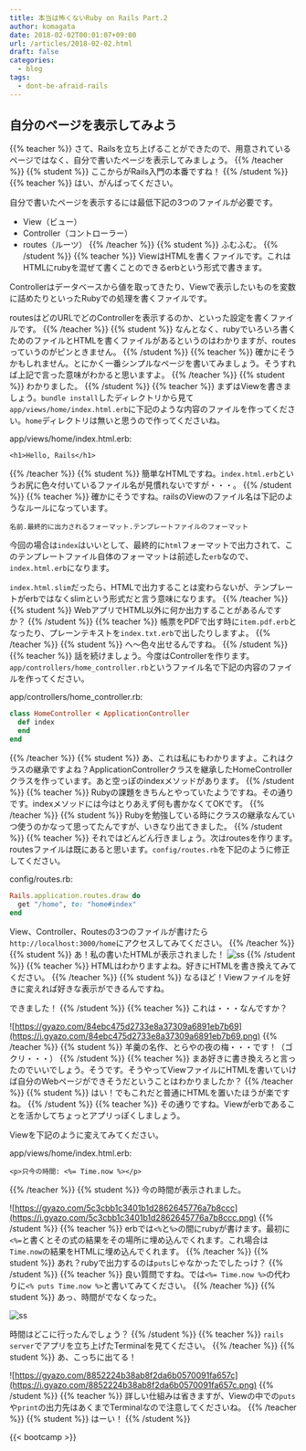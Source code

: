 ```yaml
---
title: 本当は怖くないRuby on Rails Part.2
author: komagata
date: 2018-02-02T00:01:07+09:00
url: /articles/2018-02-02.html
draft: false
categories:
  - blog
tags:
  - dont-be-afraid-rails
---
```

## 自分のページを表示してみよう
{{% teacher %}}
さて、Railsを立ち上げることができたので、用意されているページではなく、自分で書いたページを表示してみましょう。
{{% /teacher %}}
{{% student %}}
ここからがRails入門の本番ですね！
{{% /student %}}
{{% teacher %}}
はい、がんばってください。

自分で書いたページを表示するには最低下記の3つのファイルが必要です。

- View（ビュー）
- Controller（コントローラー）
- routes（ルーツ）
{{% /teacher %}}
{{% student %}}
ふむふむ。
{{% /student %}}
{{% teacher %}}
ViewはHTMLを書くファイルです。これはHTMLにrubyを混ぜて書くことのできるerbという形式で書きます。

Controllerはデータベースから値を取ってきたり、Viewで表示したいものを変数に詰めたりといったRubyでの処理を書くファイルです。

routesはどのURLでどのControllerを表示するのか、といった設定を書くファイルです。
{{% /teacher %}}
{{% student %}}
なんとなく、rubyでいろいろ書くためのファイルとHTMLを書くファイルがあるというのはわかりますが、routesっていうのがピンときません。
{{% /student %}}
{{% teacher %}}
確かにそうかもしれません。とにかく一番シンプルなページを書いてみましょう。そうすれば上記で言った意味がわかると思いますよ。
{{% /teacher %}}
{{% student %}}
わかりました。
{{% /student %}}
{{% teacher %}}
まずはViewを書きましょう。`bundle install`したディレクトリから見て`app/views/home/index.html.erb`に下記のような内容のファイルを作ってください。`home`ディレクトリは無いと思うので作ってくださいね。

app/views/home/index.html.erb:

```erb
<h1>Hello, Rails</h1>
```
{{% /teacher %}}
{{% student %}}
簡単なHTMLですね。`index.html.erb`というお尻に色々付いているファイル名が見慣れないですが・・・。
{{% /student %}}
{{% teacher %}}
確かにそうですね。railsのViewのファイル名は下記のようなルールになっています。

`名前.最終的に出力されるフォーマット.テンプレートファイルのフォーマット`

今回の場合は`index`はいいとして、最終的に`html`フォーマットで出力されて、このテンプレートファイル自体のフォーマットは前述した`erb`なので、`index.html.erb`になります。

`index.html.slim`だったら、HTMLで出力することは変わらないが、テンプレートがerbではなくslimという形式だと言う意味になります。
{{% /teacher %}}
{{% student %}}
WebアプリでHTML以外に何か出力することがあるんですか？
{{% /student %}}
{{% teacher %}}
帳票をPDFで出す時に`item.pdf.erb`となったり、プレーンテキストを`index.txt.erb`で出したりしますよ。
{{% /teacher %}}
{{% student %}}
へ〜色々出せるんですね。
{{% /student %}}
{{% teacher %}}
話を続けましょう。今度はControllerを作ります。`app/controllers/home_controller.rb`というファイル名で下記の内容のファイルを作ってください。

app/controllers/home_controller.rb:

```ruby
class HomeController < ApplicationController
  def index                    
  end
end
```
{{% /teacher %}}
{{% student %}}
あ、これは私にもわかりますよ。これはクラスの継承ですよね？ApplicationControllerクラスを継承したHomeControllerクラスを作っています。あと空っぽのindexメソッドがあります。
{{% /student %}}
{{% teacher %}}
Rubyの課題をきちんとやっていたようですね。その通りです。indexメソッドには今はとりあえず何も書かなくてOKです。
{{% /teacher %}}
{{% student %}}
Rubyを勉強している時にクラスの継承なんていつ使うのかなって思ってたんですが、いきなり出てきました。
{{% /student %}}
{{% teacher %}}
それではどんどん行きましょう。次はroutesを作ります。routesファイルは既にあると思います。`config/routes.rb`を下記のように修正してください。

config/routes.rb:

```ruby
Rails.application.routes.draw do
  get "/home", to: "home#index"
end
```

View、Controller、Routesの3つのファイルが書けたら`http://localhost:3000/home`にアクセスしてみてください。
{{% /teacher %}}
{{% student %}}
あ！私の書いたHTMLが表示されました！
![ss](https://i.gyazo.com/cc421d38e0f6166bd99333f1f080f91e.png)
{{% /student %}}
{{% teacher %}}
HTMLはわかりますよね。好きにHTMLを書き換えてみてください。
{{% /teacher %}}
{{% student %}}
なるほど！Viewファイルを好きに変えれば好きな表示ができるんですね。

できました！
{{% /student %}}
{{% teacher %}}
これは・・・なんですか？

![https://gyazo.com/84ebc475d2733e8a37309a6891eb7b69](https://i.gyazo.com/84ebc475d2733e8a37309a6891eb7b69.png)
{{% /teacher %}}
{{% student %}}
羊羹の名作、とらやの夜の梅・・・です！（ゴクリ・・・）
{{% /student %}}
{{% teacher %}}
まあ好きに書き換えろと言ったのでいいでしょう。そうです。そうやってViewファイルにHTMLを書いていけば自分のWebページができそうだということはわかりましたか？
{{% /teacher %}}
{{% student %}}
はい！でもこれだと普通にHTMLを置いたほうが楽ですね。
{{% /student %}}
{{% teacher %}}
その通りですね。Viewがerbであることを活かしてちょっとアプリっぽくしましょう。

Viewを下記のように変えてみてください。

app/views/home/index.html.erb:

```erb
<p>只今の時間: <%= Time.now %></p>
```
{{% /teacher %}}
{{% student %}}
今の時間が表示されました。

![https://gyazo.com/5c3cbb1c3401b1d2862645776a7b8ccc](https://i.gyazo.com/5c3cbb1c3401b1d2862645776a7b8ccc.png)
{{% /student %}}
{{% teacher %}}
erbでは`<%`と`%>`の間にrubyが書けます。最初に`<%=`と書くとその式の結果をその場所に埋め込んでくれます。これ場合は`Time.now`の結果をHTMLに埋め込んでくれます。
{{% /teacher %}}
{{% student %}}
あれ？rubyで出力するのは`puts`じゃなかったでしたっけ？
{{% /student %}}
{{% teacher %}}
良い質問ですね。では`<%= Time.now %>`の代わりに`<% puts Time.now %>`と書いてみてください。
{{% /teacher %}}
{{% student %}}
あっ、時間がでなくなった。

![ss](https://i.gyazo.com/e91c60c16d42af34354a65bd16740dfd.png)

時間はどこに行ったんでしょう？
{{% /student %}}
{{% teacher %}}
`rails server`でアプリを立ち上げたTerminalを見てください。
{{% /teacher %}}
{{% student %}}
あ、こっちに出てる！

![https://gyazo.com/8852224b38ab8f2da6b0570091fa657c](https://i.gyazo.com/8852224b38ab8f2da6b0570091fa657c.png)
{{% /student %}}
{{% teacher %}}
詳しい仕組みは省きますが、Viewの中での`puts`や`print`の出力先はあくまでTerminalなので注意してくださいね。
{{% /teacher %}}
{{% student %}}
はーい！
{{% /student %}}

{{< bootcamp >}}